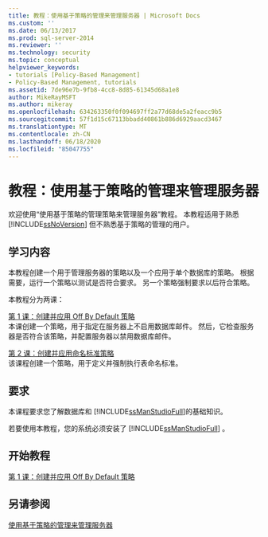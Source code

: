 ```yaml
---
title: 教程：使用基于策略的管理来管理服务器 | Microsoft Docs
ms.custom: ''
ms.date: 06/13/2017
ms.prod: sql-server-2014
ms.reviewer: ''
ms.technology: security
ms.topic: conceptual
helpviewer_keywords:
- tutorials [Policy-Based Management]
- Policy-Based Management, tutorials
ms.assetid: 7de96e7b-9fb8-4cc8-8d85-61345d68a1e8
author: MikeRayMSFT
ms.author: mikeray
ms.openlocfilehash: 634263350f0f094697ff2a77d68de5a2feacc9b5
ms.sourcegitcommit: 57f1d15c67113bbadd40861b886d6929aacd3467
ms.translationtype: MT
ms.contentlocale: zh-CN
ms.lasthandoff: 06/18/2020
ms.locfileid: "85047755"
---
```

# <a name="tutorial-administering-servers-by-using-policy-based-management"></a>教程：使用基于策略的管理来管理服务器
  欢迎使用“使用基于策略的管理策略来管理服务器”教程。 本教程适用于熟悉 [!INCLUDE[ssNoVersion](../../includes/ssnoversion-md.md)] 但不熟悉基于策略的管理的用户。  
  
## <a name="what-you-will-learn"></a>学习内容  
 本教程创建一个用于管理服务器的策略以及一个应用于单个数据库的策略。 根据需要，运行一个策略以测试是否符合要求。 另一个策略强制要求以后符合策略。  
  
 本教程分为两课：  
  
 [第 1 课：创建并应用 Off By Default 策略](lesson-1-create-and-apply-an-off-by-default-policy.md)  
 本课创建一个策略，用于指定在服务器上不启用数据库邮件。 然后，它检查服务器是否符合该策略，并配置服务器以禁用数据库邮件。  
  
 [第 2 课：创建并应用命名标准策略](lesson-2-create-and-apply-a-naming-standards-policy.md)  
 该课程创建一个策略，用于定义并强制执行表命名标准。  
  
## <a name="requirements"></a>要求  
 本课程要求您了解数据库和 [!INCLUDE[ssManStudioFull](../../includes/ssmanstudiofull-md.md)]的基础知识。  
  
 若要使用本教程，您的系统必须安装了 [!INCLUDE[ssManStudioFull](../../includes/ssmanstudiofull-md.md)] 。  
  
## <a name="start-the-tutorial"></a>开始教程  
 [第 1 课：创建并应用 Off By Default 策略](lesson-1-create-and-apply-an-off-by-default-policy.md)  
  
## <a name="see-also"></a>另请参阅  
 [使用基于策略的管理来管理服务器](administer-servers-by-using-policy-based-management.md)  
  
  
